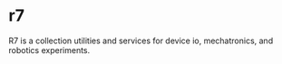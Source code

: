 # r7
R7 is a collection utilities and services for device io, mechatronics, and robotics experiments.
